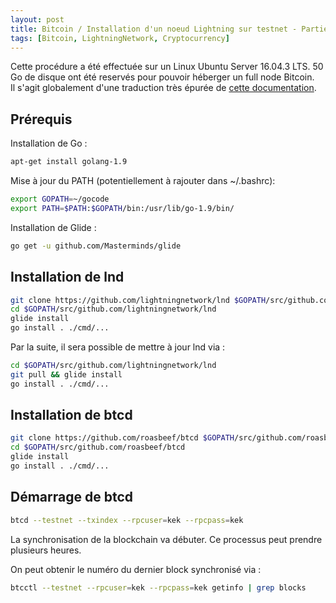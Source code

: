 ```yaml
---
layout: post
title: Bitcoin / Installation d'un noeud Lightning sur testnet - Partie 1
tags: [Bitcoin, LightningNetwork, Cryptocurrency]
---
```


Cette procédure a été effectuée sur un Linux Ubuntu Server 16.04.3 LTS. 50 Go de disque ont été reservés pour pouvoir héberger un full node Bitcoin.  
Il s'agit globalement d'une traduction très épurée de [cette documentation](http://dev.lightning.community/guides/installation).

## Prérequis

Installation de Go :
```bash
apt-get install golang-1.9
```

Mise à jour du PATH (potentiellement à rajouter dans ~/.bashrc):
```bash
export GOPATH=~/gocode
export PATH=$PATH:$GOPATH/bin:/usr/lib/go-1.9/bin/
```

Installation de Glide :
```bash
go get -u github.com/Masterminds/glide
```

## Installation de lnd

```bash
git clone https://github.com/lightningnetwork/lnd $GOPATH/src/github.com/lightningnetwork/lnd
cd $GOPATH/src/github.com/lightningnetwork/lnd
glide install
go install . ./cmd/...
```

Par la suite, il sera possible de mettre à jour lnd via :

```bash
cd $GOPATH/src/github.com/lightningnetwork/lnd
git pull && glide install
go install . ./cmd/...
```

## Installation de btcd

```bash
git clone https://github.com/roasbeef/btcd $GOPATH/src/github.com/roasbeef/btcd
cd $GOPATH/src/github.com/roasbeef/btcd
glide install
go install . ./cmd/...
```

## Démarrage de btcd

```bash
btcd --testnet --txindex --rpcuser=kek --rpcpass=kek
```

La synchronisation de la blockchain va débuter. Ce processus peut prendre plusieurs heures.

On peut obtenir le numéro du dernier block synchronisé via :

```bash
btcctl --testnet --rpcuser=kek --rpcpass=kek getinfo | grep blocks
```